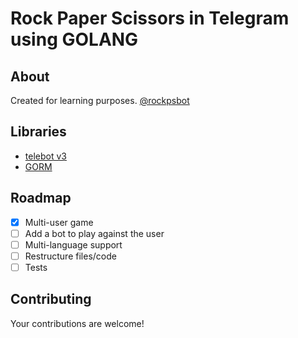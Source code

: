 # Rock Paper Scissors in Telegram using GOLANG
## About
Created for learning purposes. [@rockpsbot](https://t.me/rockpsbot)


## Libraries
- [telebot v3](https://github.com/go-telebot/telebot/tree/v3.0.0)
- [GORM](https://gorm.io)

## Roadmap
* [x] Multi-user game
* [ ] Add a bot to play against the user
* [ ] Multi-language support
* [ ] Restructure files/code
* [ ] Tests

## Contributing
Your contributions are welcome!
